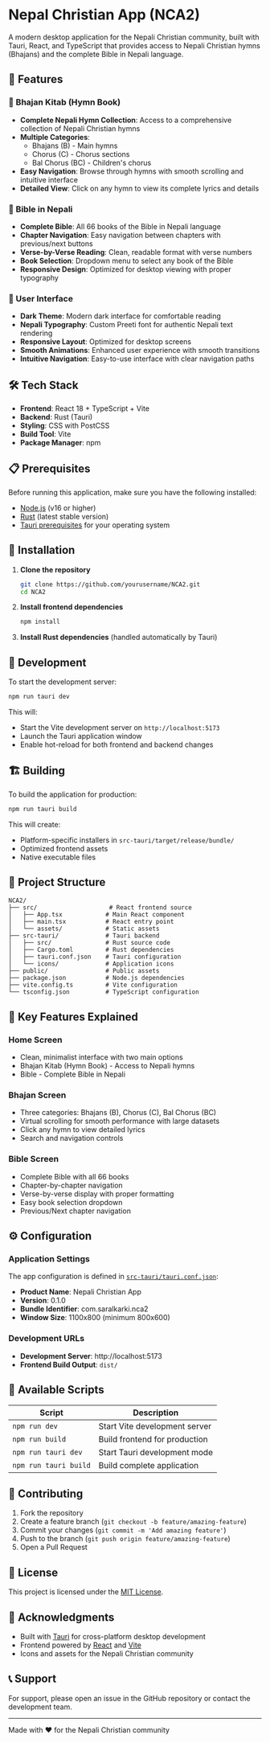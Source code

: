 # Nepal Christian App (NCA2)

A modern desktop application for the Nepali Christian community, built with Tauri, React, and TypeScript that provides access to Nepali Christian hymns (Bhajans) and the complete Bible in Nepali language.

## 🌟 Features

### 🎵 Bhajan Kitab (Hymn Book)

- **Complete Nepali Hymn Collection**: Access to a comprehensive collection of Nepali Christian hymns
- **Multiple Categories**:
  - Bhajans (B) - Main hymns
  - Chorus (C) - Chorus sections
  - Bal Chorus (BC) - Children's chorus
- **Easy Navigation**: Browse through hymns with smooth scrolling and intuitive interface
- **Detailed View**: Click on any hymn to view its complete lyrics and details

### 📖 Bible in Nepali

- **Complete Bible**: All 66 books of the Bible in Nepali language
- **Chapter Navigation**: Easy navigation between chapters with previous/next buttons
- **Verse-by-Verse Reading**: Clean, readable format with verse numbers
- **Book Selection**: Dropdown menu to select any book of the Bible
- **Responsive Design**: Optimized for desktop viewing with proper typography

### 🎨 User Interface

- **Dark Theme**: Modern dark interface for comfortable reading
- **Nepali Typography**: Custom Preeti font for authentic Nepali text rendering
- **Responsive Layout**: Optimized for desktop screens
- **Smooth Animations**: Enhanced user experience with smooth transitions
- **Intuitive Navigation**: Easy-to-use interface with clear navigation paths

## 🛠️ Tech Stack

- **Frontend**: React 18 + TypeScript + Vite
- **Backend**: Rust (Tauri)
- **Styling**: CSS with PostCSS
- **Build Tool**: Vite
- **Package Manager**: npm

## 📋 Prerequisites

Before running this application, make sure you have the following installed:

- [Node.js](https://nodejs.org/) (v16 or higher)
- [Rust](https://rustup.rs/) (latest stable version)
- [Tauri prerequisites](https://tauri.app/v1/guides/getting-started/prerequisites) for your operating system

## 🔧 Installation

1. **Clone the repository**
   ```bash
   git clone https://github.com/yourusername/NCA2.git
   cd NCA2
   ```

2. **Install frontend dependencies**
   ```bash
   npm install
   ```

3. **Install Rust dependencies** (handled automatically by Tauri)

## 🚀 Development

To start the development server:

```bash
npm run tauri dev
```

This will:
- Start the Vite development server on `http://localhost:5173`
- Launch the Tauri application window
- Enable hot-reload for both frontend and backend changes

## 🏗️ Building

To build the application for production:

```bash
npm run tauri build
```

This will create:
- Platform-specific installers in `src-tauri/target/release/bundle/`
- Optimized frontend assets
- Native executable files

## 📁 Project Structure

```
NCA2/
├── src/                    # React frontend source
│   ├── App.tsx            # Main React component
│   ├── main.tsx           # React entry point
│   └── assets/            # Static assets
├── src-tauri/             # Tauri backend
│   ├── src/               # Rust source code
│   ├── Cargo.toml         # Rust dependencies
│   ├── tauri.conf.json    # Tauri configuration
│   └── icons/             # Application icons
├── public/                # Public assets
├── package.json           # Node.js dependencies
├── vite.config.ts         # Vite configuration
└── tsconfig.json          # TypeScript configuration
```

## 🎯 Key Features Explained

### Home Screen

- Clean, minimalist interface with two main options
- Bhajan Kitab (Hymn Book) - Access to Nepali hymns
- Bible - Complete Bible in Nepali

### Bhajan Screen

- Three categories: Bhajans (B), Chorus (C), Bal Chorus (BC)
- Virtual scrolling for smooth performance with large datasets
- Click any hymn to view detailed lyrics
- Search and navigation controls

### Bible Screen

- Complete Bible with all 66 books
- Chapter-by-chapter navigation
- Verse-by-verse display with proper formatting
- Easy book selection dropdown
- Previous/Next chapter navigation

## ⚙️ Configuration

### Application Settings

The app configuration is defined in [`src-tauri/tauri.conf.json`](src-tauri/tauri.conf.json):

- **Product Name**: Nepali Christian App
- **Version**: 0.1.0
- **Bundle Identifier**: com.saralkarki.nca2
- **Window Size**: 1100x800 (minimum 800x600)

### Development URLs

- **Development Server**: http://localhost:5173
- **Frontend Build Output**: `dist/`

## 🎯 Available Scripts

| Script | Description |
|--------|-------------|
| `npm run dev` | Start Vite development server |
| `npm run build` | Build frontend for production |
| `npm run tauri dev` | Start Tauri development mode |
| `npm run tauri build` | Build complete application |


## 🤝 Contributing

1. Fork the repository
2. Create a feature branch (`git checkout -b feature/amazing-feature`)
3. Commit your changes (`git commit -m 'Add amazing feature'`)
4. Push to the branch (`git push origin feature/amazing-feature`)
5. Open a Pull Request

## 📄 License

This project is licensed under the [MIT License](LICENSE).

## 👥 Acknowledgments

- Built with [Tauri](https://tauri.app/) for cross-platform desktop development
- Frontend powered by [React](https://reactjs.org/) and [Vite](https://vitejs.dev/)
- Icons and assets for the Nepali Christian community

## 📞 Support

For support, please open an issue in the GitHub repository or contact the development team.

---

Made with ❤️ for the Nepali Christian community

